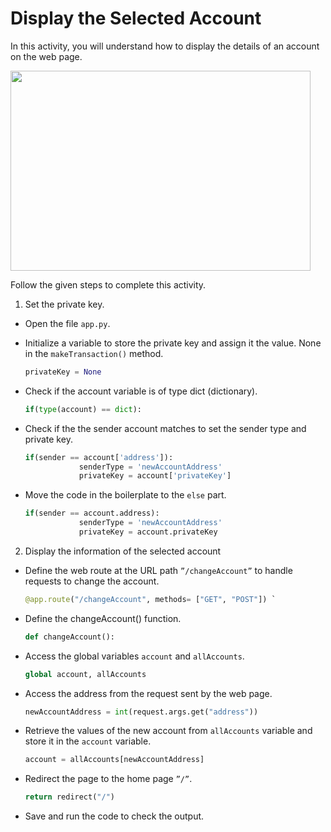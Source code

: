 Display the Selected Account
====================================




In this activity, you will understand how to display the details of an account on the web page.




<img src= "https://s3.amazonaws.com/media-p.slid.es/uploads/1525749/images/10752756/SA3.gif" width = "480" height = "320">


Follow the given steps to complete this activity.


1. Set the private key.


* Open the file `app.py`.


* Initialize a variable to store the private key and assign it the value. None in the `makeTransaction()` method.
    ~~~python
    privateKey = None
    ~~~
* Check if the account variable is of type dict (dictionary). 
    ~~~python
    if(type(account) == dict):
    ~~~
* Check if the the sender account matches to set the sender type and private key.
    ~~~python
    if(sender == account['address']):
                senderType = 'newAccountAddress'
                privateKey = account['privateKey']
    ~~~
* Move the code in the boilerplate to the `else` part.
    ~~~python
    if(sender == account.address):
                senderType = 'newAccountAddress'
                privateKey = account.privateKey
    ~~~
2. Display the information of the selected account


* Define the web route at the URL path `”/changeAccount”` to handle requests to change the account.
    ~~~python
    @app.route("/changeAccount", methods= ["GET", "POST"]) `
    ~~~
* Define the changeAccount() function.
    ~~~python
    def changeAccount():
    ~~~
* Access the global variables `account` and `allAccounts`.
    ~~~python
    global account, allAccounts
    ~~~
* Access the address from the request sent by the web page.
    ~~~python
    newAccountAddress = int(request.args.get("address"))
    ~~~
* Retrieve the values of the new account from `allAccounts` variable and store it in the `account` variable. 
    ~~~python
    account = allAccounts[newAccountAddress]
    ~~~
* Redirect the page to the home page `”/”`.

    ~~~python
    return redirect("/")
    ~~~
* Save and run the code to check the output.
